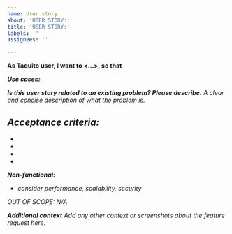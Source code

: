 ```yaml
---
name: User story
about: 'USER STORY:'
title: 'USER STORY:'
labels: ''
assignees: ''

---
```


**As Taquito user, I want to <...>, so that <I can see or avoid this outcome>**

**Use cases:**

**Is this user story related to an existing problem? Please describe.**
A clear and concise description of what the problem is.

**Acceptance criteria:**
- 
- 
- 
-
-

**Non-functional:**
- consider performance, scalability, security

OUT OF SCOPE:
N/A

**Additional context**
Add any other context or screenshots about the feature request here.
